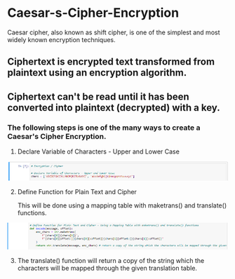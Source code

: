 # Caesar-s-Cipher-Encryption
Caesar cipher, also known as shift cipher, is one of the simplest and most widely known encryption techniques.


## Ciphertext is encrypted text transformed from plaintext using an encryption algorithm. 
## Ciphertext can't be read until it has been converted into plaintext (decrypted) with a key.



### The following steps is one of the many ways to create a Caesar's Cipher Encryption.

1. Declare Variable of Characters - Upper and Lower Case

![Image](Cipher1.png)

2. Define Function for Plain Text and Cipher

    This will be done using a mapping table with maketrans() and translate() functions.

![Image](Cipher2.png)

3. The translate() function will return a copy of the string which the characters will be mapped through the given translation table.